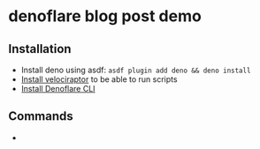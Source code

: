 # denoflare blog post demo

## Installation

- Install deno using asdf: `asdf plugin add deno && deno install`
- [Install velociraptor](https://velociraptor.run/docs/installation/#installation) to be able to run scripts
- [Install Denoflare CLI](https://denoflare.dev/cli/)

## Commands

-
